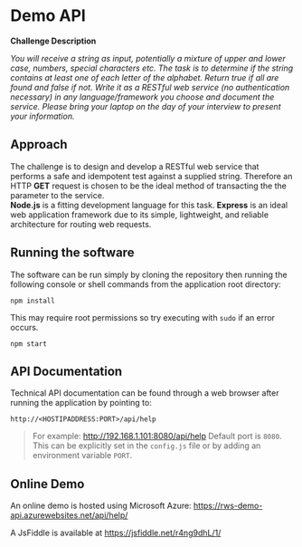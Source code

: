 # Demo API
**Challenge Description** 

*You will receive a string as input, potentially a mixture of upper and lower case, numbers, special 
characters etc. The task is to determine if the string contains at least one of each letter of the alphabet. Return true if all are 
found and false if not. Write it as a RESTful web service (no authentication necessary) in any language/framework you choose and 
document the service. Please bring your laptop on the day of your interview to present your information.*
## Approach
The challenge is to design and develop a RESTful web service that performs a safe and idempotent test against a supplied string.  Therefore an HTTP **GET** request is chosen to be the ideal method of transacting the the parameter to the service.  
**Node.js** is a fitting development language for this task. **Express** is an 
ideal web application framework due to its simple, lightweight, and reliable architecture for routing web requests.
## Running the software
The software can be run simply by cloning the repository then running the following console or shell commands from the application 
root directory:

    npm install
 This may require root permissions so try executing with `sudo` if an error occurs.
 
    npm start
  
## API Documentation
Technical API documentation can be found through a web browser after running the application by pointing to:

    http://<HOSTIPADDRESS:PORT>/api/help
> For example: http://192.168.1.101:8080/api/help
Default port is `8080`. This can be explicitly set in the `config.js` file or by adding an environment variable `PORT`.

## Online Demo
An online demo is hosted using Microsoft Azure:  https://rws-demo-api.azurewebsites.net/api/help/

A JsFiddle is available at https://jsfiddle.net/r4ng9dhL/1/
